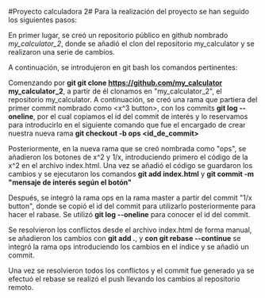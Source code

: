 #Proyecto calculadora 2#
Para la realización del proyecto se han seguido los siguientes pasos:

En primer lugar, se creó un repositorio público en github nombrado *my_calculator_2*, donde se añadió el clon del repositorio my_calculator 
y se realizaron una serie de cambios.

A continuación, se introdujeron en git bash los comandos pertinentes:
 
Comenzando por **git git clone https://github.com/my_calculator   my_calculator_2**, a partir de él clonamos en "my_calculator_2", el repositorio my_calculator.
A continuación, se creó una rama que partiera del primer commit nombrado como <x^3 button>, con los commits **git log --oneline**, por el cual copiamos el id del 
commit de interés y lo reservamos para introducirlo en el siguiente comando que fue el encargado de crear nuestra nueva rama  **git checkout -b ops <id_de_commit>** 

Posteriormente, en la nueva rama que se creó nombrada como "ops", se añadieron los botones de x^2 y 1/x, introduciendo primero el código de la x^2 en el 
archivo index.html. Una vez se añadió el código se guardaron los cambios y se ejecutaron los comandos **git add index.html** y **git commit -m "mensaje de interés según el botón"**

Después, se integró la rama ops en la rama master a partir del commit "1/x button", donde se copió el id del commit para utilizarlo posteriormente para hacer el rabase. Se utilizó **git log --oneline** para conocer el id del commit.

Se resolvieron los conflictos desde el archivo index.html de forma manual, se añadieron los cambios con **git add .**, y **con git rebase --continue** se integró la rama ops introduciendo los cambios en el índice y se añadió un commit.

Una vez se resolvieron todos los conflictos y el commit fue generado ya se efectuó el rebase se realizó el push llevando los cambios al repositorio remoto.
